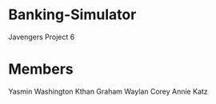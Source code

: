 # Banking-Simulator
Javengers Project 6

# Members
Yasmin Washington
Kthan Graham
Waylan Corey
Annie Katz
